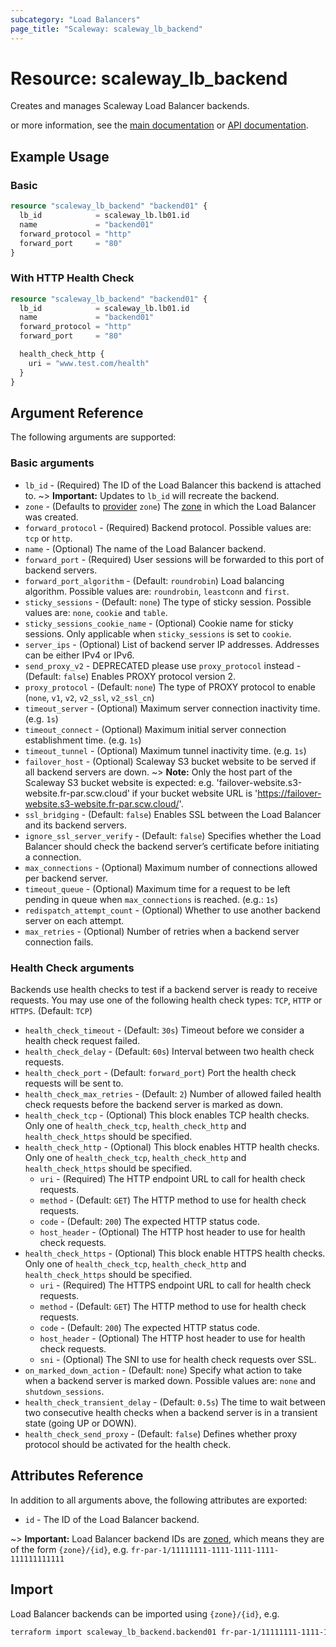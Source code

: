```yaml
---
subcategory: "Load Balancers"
page_title: "Scaleway: scaleway_lb_backend"
---
```


# Resource: scaleway_lb_backend

Creates and manages Scaleway Load Balancer backends.

or more information, see the [main documentation](https://www.scaleway.com/en/docs/load-balancer/reference-content/configuring-backends/) or [API documentation](https://www.scaleway.com/en/developers/api/load-balancer/zoned-api/#path-backends).

## Example Usage

### Basic

```terraform
resource "scaleway_lb_backend" "backend01" {
  lb_id            = scaleway_lb.lb01.id
  name             = "backend01"
  forward_protocol = "http"
  forward_port     = "80"
}
```

### With HTTP Health Check

```terraform
resource "scaleway_lb_backend" "backend01" {
  lb_id            = scaleway_lb.lb01.id
  name             = "backend01"
  forward_protocol = "http"
  forward_port     = "80"

  health_check_http {
    uri = "www.test.com/health"
  }
}
```

## Argument Reference

The following arguments are supported:

### Basic arguments

- `lb_id`                       - (Required) The ID of the Load Balancer this backend is attached to.
~> **Important:** Updates to `lb_id` will recreate the backend.
- `zone` - (Defaults to [provider](../index.md#zone) `zone`) The [zone](../guides/regions_and_zones.md#zones) in which the Load Balancer was created.
- `forward_protocol`            - (Required) Backend protocol. Possible values are: `tcp` or `http`.
- `name`                        - (Optional) The name of the Load Balancer backend.
- `forward_port`                - (Required) User sessions will be forwarded to this port of backend servers.
- `forward_port_algorithm`      - (Default: `roundrobin`) Load balancing algorithm. Possible values are: `roundrobin`, `leastconn` and `first`.
- `sticky_sessions`             - (Default: `none`) The type of sticky session. Possible values are: `none`, `cookie` and `table`.
- `sticky_sessions_cookie_name` - (Optional) Cookie name for sticky sessions. Only applicable when `sticky_sessions` is set to `cookie`.
- `server_ips`                  - (Optional) List of backend server IP addresses. Addresses can be either IPv4 or IPv6.
- `send_proxy_v2`               - DEPRECATED please use `proxy_protocol` instead - (Default: `false`) Enables PROXY protocol version 2.
- `proxy_protocol`              - (Default: `none`) The type of PROXY protocol to enable (`none`, `v1`, `v2`, `v2_ssl`, `v2_ssl_cn`)
- `timeout_server`              - (Optional) Maximum server connection inactivity time. (e.g. `1s`)
- `timeout_connect`             - (Optional) Maximum initial server connection establishment time. (e.g. `1s`)
- `timeout_tunnel`              - (Optional) Maximum tunnel inactivity time. (e.g. `1s`)
- `failover_host`               - (Optional) Scaleway S3 bucket website to be served if all backend servers are down.
~> **Note:** Only the host part of the Scaleway S3 bucket website is expected:
e.g. 'failover-website.s3-website.fr-par.scw.cloud' if your bucket website URL is 'https://failover-website.s3-website.fr-par.scw.cloud/'.
- `ssl_bridging`                - (Default: `false`) Enables SSL between the Load Balancer and its backend servers.
- `ignore_ssl_server_verify`    - (Default: `false`) Specifies whether the Load Balancer should check the backend server’s certificate before initiating a connection.
- `max_connections`             - (Optional) Maximum number of connections allowed per backend server.
- `timeout_queue`               - (Optional) Maximum time for a request to be left pending in queue when `max_connections` is reached. (e.g.: `1s`)
- `redispatch_attempt_count`    - (Optional) Whether to use another backend server on each attempt.
- `max_retries`                 - (Optional) Number of retries when a backend server connection fails.

### Health Check arguments

Backends use health checks to test if a backend server is ready to receive requests.
You may use one of the following health check types: `TCP`, `HTTP` or `HTTPS`. (Default: `TCP`)

- `health_check_timeout`          - (Default: `30s`) Timeout before we consider a health check request failed.
- `health_check_delay`            - (Default: `60s`) Interval between two health check requests.
- `health_check_port`             - (Default: `forward_port`) Port the health check requests will be sent to.
- `health_check_max_retries`      - (Default: `2`) Number of allowed failed health check requests before the backend server is marked as down.
- `health_check_tcp`              - (Optional) This block enables TCP health checks. Only one of `health_check_tcp`, `health_check_http` and `health_check_https` should be specified.
- `health_check_http`             - (Optional) This block enables HTTP health checks. Only one of `health_check_tcp`, `health_check_http` and `health_check_https` should be specified.
    - `uri`                         - (Required) The HTTP endpoint URL to call for health check requests.
    - `method`                      - (Default: `GET`) The HTTP method to use for health check requests.
    - `code`                        - (Default: `200`) The expected HTTP status code.
    - `host_header`                 - (Optional) The HTTP host header to use for health check requests.
- `health_check_https`            - (Optional) This block enable HTTPS health checks. Only one of `health_check_tcp`, `health_check_http` and `health_check_https` should be specified.
    - `uri`                         - (Required) The HTTPS endpoint URL to call for health check requests.
    - `method`                      - (Default: `GET`) The HTTP method to use for health check requests.
    - `code`                        - (Default: `200`) The expected HTTP status code.
    - `host_header`                 - (Optional) The HTTP host header to use for health check requests.
    - `sni`                         - (Optional) The SNI to use for health check requests over SSL.
- `on_marked_down_action`         - (Default: `none`) Specify what action to take when a backend server is marked down. Possible values are: `none` and `shutdown_sessions`.
- `health_check_transient_delay`  - (Default: `0.5s`) The time to wait between two consecutive health checks when a backend server is in a transient state (going UP or DOWN).
- `health_check_send_proxy`       - (Default: `false`) Defines whether proxy protocol should be activated for the health check.

## Attributes Reference

In addition to all arguments above, the following attributes are exported:

- `id` - The ID of the Load Balancer backend.

~> **Important:** Load Balancer backend IDs are [zoned](../guides/regions_and_zones.md#resource-ids), which means they are of the form `{zone}/{id}`, e.g. `fr-par-1/11111111-1111-1111-1111-111111111111`

## Import

Load Balancer backends can be imported using `{zone}/{id}`, e.g.

```bash
terraform import scaleway_lb_backend.backend01 fr-par-1/11111111-1111-1111-1111-111111111111
```
